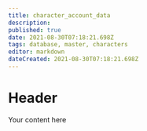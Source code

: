 ```yaml
---
title: character_account_data
description: 
published: true
date: 2021-08-30T07:18:21.698Z
tags: database, master, characters
editor: markdown
dateCreated: 2021-08-30T07:18:21.698Z
---
```


# Header
Your content here